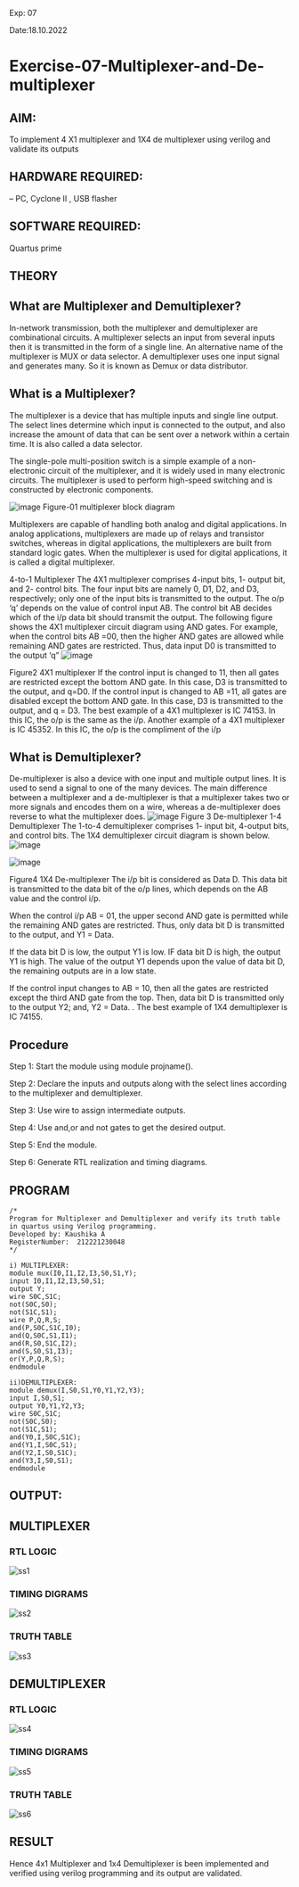 Exp: 07

Date:18.10.2022

# Exercise-07-Multiplexer-and-De-multiplexer
## AIM: 
To implement 4 X1 multiplexer and 1X4 de multiplexer using verilog and validate its outputs
## HARDWARE REQUIRED:  
– PC, Cyclone II , USB flasher
## SOFTWARE REQUIRED:  
Quartus prime
## THEORY 

## What are Multiplexer and Demultiplexer?
In-network transmission, both the multiplexer and demultiplexer are combinational circuits. A multiplexer selects an input from several inputs then it is transmitted in the form of a single line. An alternative name of the multiplexer is MUX or data selector. A demultiplexer uses one input signal and generates many. So it is known as Demux or data distributor.

## What is a Multiplexer?
The multiplexer is a device that has multiple inputs and single line output. The select lines determine which input is connected to the output, and also increase the amount of data that can be sent over a network within a certain time. It is also called a data selector.

The single-pole multi-position switch is a simple example of a non-electronic circuit of the multiplexer, and it is widely used in many electronic circuits. The multiplexer is used to perform high-speed switching and is constructed by electronic components.

![image](https://user-images.githubusercontent.com/36288975/170912485-73c395c7-23c0-4e78-a53d-a2f0d07d9662.png)
          Figure-01 multiplexer block diagram 

Multiplexers are capable of handling both analog and digital applications. In analog applications, multiplexers are made up of relays and transistor switches, whereas in digital applications, the multiplexers are built from standard logic gates. When the multiplexer is used for digital applications, it is called a digital multiplexer.

4-to-1 Multiplexer
The 4X1 multiplexer comprises 4-input bits, 1- output bit, and 2- control bits. The four input bits are namely 0, D1, D2, and D3, respectively; only one of the input bits is transmitted to the output. The o/p ‘q’ depends on the value of control input AB. The control bit AB decides which of the i/p data bit should transmit the output. The following figure shows the 4X1 multiplexer circuit diagram using AND gates. For example, when the control bits AB =00, then the higher AND gates are allowed while remaining AND gates are restricted. Thus, data input D0 is transmitted to the output ‘q”
![image](https://user-images.githubusercontent.com/36288975/170912568-3598c60a-5035-41f3-b0c4-ccedba13aca5.png)


Figure2 4X1 multiplexer 
If the control input is changed to 11, then all gates are restricted except the bottom AND gate. In this case, D3 is transmitted to the output, and q=D0. If the control input is changed to AB =11, all gates are disabled except the bottom AND gate. In this case, D3 is transmitted to the output, and q = D3. The best example of a 4X1 multiplexer is IC 74153. In this IC, the o/p is the same as the i/p. Another example of a 4X1 multiplexer is IC 45352. In this IC, the o/p is the compliment of the i/p


## What is Demultiplexer?
De-multiplexer is also a device with one input and multiple output lines. It is used to send a signal to one of the many devices. The main difference between a multiplexer and a de-multiplexer is that a multiplexer takes two or more signals and encodes them on a wire, whereas a de-multiplexer does reverse to what the multiplexer does.
![image](https://user-images.githubusercontent.com/36288975/170912606-a30e4b74-1726-4430-b245-2c3c3d9c232d.png)
Figure 3 De-multiplexer 
1-4 Demultiplexer
The 1-to-4 demultiplexer comprises 1- input bit, 4-output bits, and control bits. The 1X4 demultiplexer circuit diagram is shown below.![image](https://user-images.githubusercontent.com/36288975/170912683-00fb746a-1d45-4023-91d1-3a70b841073c.png)

![image](https://user-images.githubusercontent.com/36288975/170912741-7cbd52af-7e0d-4be3-b5c6-6fb9c4eca7c9.png)

Figure4 1X4 De-multiplexer 
The i/p bit is considered as Data D. This data bit is transmitted to the data bit of the o/p lines, which depends on the AB value and the control i/p.

When the control i/p AB = 01, the upper second AND gate is permitted while the remaining AND gates are restricted. Thus, only data bit D is transmitted to the output, and Y1 = Data.

If the data bit D is low, the output Y1 is low. IF data bit D is high, the output Y1 is high. The value of the output Y1 depends upon the value of data bit D, the remaining outputs are in a low state.

If the control input changes to AB = 10, then all the gates are restricted except the third AND gate from the top. Then, data bit D is transmitted only to the output Y2; and, Y2 = Data. . The best example of 1X4 demultiplexer is IC 74155.

 
 
## Procedure
Step 1: Start the module using module projname().

Step 2: Declare the inputs and outputs along with the select lines according to the multiplexer and demultiplexer.

Step 3: Use wire to assign intermediate outputs.

Step 4: Use and,or and not gates to get the desired output.

Step 5: End the module.

Step 6: Generate RTL realization and timing diagrams.


## PROGRAM 
```
/*
Program for Multiplexer and Demultiplexer and verify its truth table in quartus using Verilog programming.
Developed by: Kaushika A
RegisterNumber:  212221230048
*/

i) MULTIPLEXER:
module mux(I0,I1,I2,I3,S0,S1,Y);
input I0,I1,I2,I3,S0,S1;
output Y;
wire S0C,S1C;
not(S0C,S0);
not(S1C,S1);
wire P,Q,R,S;
and(P,S0C,S1C,I0);
and(Q,S0C,S1,I1);
and(R,S0,S1C,I2);
and(S,S0,S1,I3);
or(Y,P,Q,R,S);
endmodule

ii)DEMULTIPLEXER:
module demux(I,S0,S1,Y0,Y1,Y2,Y3);
input I,S0,S1;
output Y0,Y1,Y2,Y3;
wire S0C,S1C;
not(S0C,S0);
not(S1C,S1);
and(Y0,I,S0C,S1C);
and(Y1,I,S0C,S1);
and(Y2,I,S0,S1C);
and(Y3,I,S0,S1);
endmodule
```

## OUTPUT:
## MULTIPLEXER
### RTL LOGIC  
![ss1](https://user-images.githubusercontent.com/94164580/202907146-25e11a2b-ecd0-4db8-b2ab-f3230eb66f7c.png)
### TIMING DIGRAMS  
![ss2](https://user-images.githubusercontent.com/94164580/202907148-88f75139-d198-40ca-abf4-704947eccff6.png)
### TRUTH TABLE 
![ss3](https://user-images.githubusercontent.com/94164580/202907149-93e5ea83-58a5-424f-a0e2-7868f091da98.png)
## DEMULTIPLEXER
### RTL LOGIC  
![ss4](https://user-images.githubusercontent.com/94164580/202907150-4508822a-f096-4cbc-83a9-64d57db2b325.png)
### TIMING DIGRAMS  
![ss5](https://user-images.githubusercontent.com/94164580/202907151-24696049-614d-49b0-b492-0df9e763f98a.png)
### TRUTH TABLE 
![ss6](https://user-images.githubusercontent.com/94164580/202907153-e692e6f6-5ee7-4dd0-a3d7-399cda3ff0f7.png)
## RESULT
Hence 4x1 Multiplexer and 1x4 Demultiplexer is been implemented and verified using verilog programming and its output are validated.
